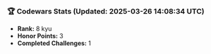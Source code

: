 ### 🏆 Codewars Stats (Updated: 2025-03-26 14:08:34 UTC)

- **Rank:** 8 kyu
- **Honor Points:** 3
- **Completed Challenges:** 1
